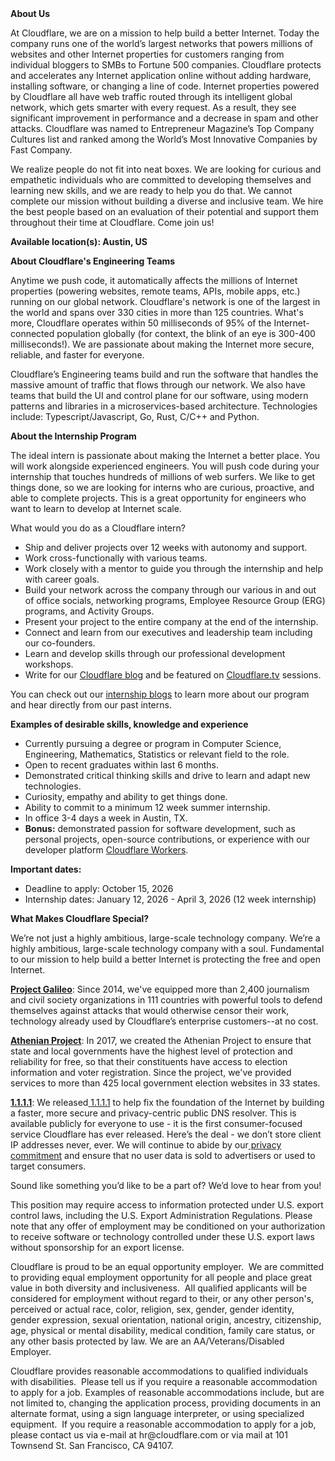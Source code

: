 <div class="content-intro">
	<div><strong>About Us</strong></div>
	<div>
		<p>At Cloudflare, we are on a mission to help build a better Internet. Today the company runs one of the world’s largest networks that powers millions of websites and other Internet properties for customers ranging from individual bloggers to SMBs to Fortune 500 companies. Cloudflare protects and accelerates any Internet application online without adding hardware, installing software, or changing a line of code. Internet properties powered by Cloudflare all have web traffic routed through its intelligent global network, which gets smarter with every request. As a result, they see significant improvement in performance and a decrease in spam and other attacks. Cloudflare was named to Entrepreneur Magazine’s Top Company Cultures list and ranked among the World’s Most Innovative Companies by Fast Company.&nbsp;</p>
		<p><span style="font-weight: 400;">We realize people do not fit into neat boxes. We are looking for curious and empathetic individuals who are committed to developing themselves and learning new skills, and we are ready to help you do that. We cannot complete our mission without building a diverse and inclusive team. We hire the best people based on an evaluation of their potential and support them throughout their time at Cloudflare. Come join us!&nbsp;</span></p>
	</div>
</div>
<p><strong>Available location(s): Austin, US</strong></p>
<p><strong>About Cloudflare's Engineering Teams</strong></p>
<p>Anytime we push code, it automatically affects the millions of Internet properties (powering websites, remote teams, APIs, mobile apps, etc.) running on our global network. Cloudflare's network is one of the largest in the world and spans over 330 cities in more than 125 countries. What's more, Cloudflare operates within 50 milliseconds of 95% of the Internet-connected population globally (for context, the blink of an eye is 300-400 milliseconds!). We are passionate about making the Internet more secure, reliable, and faster for everyone.</p>
<p>Cloudflare’s Engineering teams build and run the software that handles the massive amount of traffic that flows through our network. We also have teams that build the UI and control plane for our software, using modern patterns and libraries in a microservices-based architecture. Technologies include: Typescript/Javascript, Go, Rust, C/C++ and Python.</p>
<p><strong>About the Internship Program</strong></p>
<p>The ideal intern is passionate about making the Internet a better place. You will work alongside experienced engineers. You will push code during your internship that touches hundreds of millions of web surfers. We like to get things done, so we are looking for interns who are curious, proactive, and able to complete projects. This is a great opportunity for engineers who want to learn to develop at Internet scale.</p>
<p>What would you do as a Cloudflare intern?</p>
<ul>
	<li>Ship and deliver projects over 12 weeks with autonomy and support.</li>
	<li>Work cross-functionally with various teams.</li>
	<li>Work closely with a mentor to guide you through the internship and help with career goals.</li>
	<li>Build your network across the company through our various in and out of office socials, networking programs, Employee Resource Group (ERG) programs, and Activity Groups.</li>
	<li>Present your project to the entire company at the end of the internship.</li>
	<li>Connect and learn from our executives and leadership team including our co-founders.</li>
	<li>Learn and develop skills through our professional development workshops.</li>
	<li>Write for our <a href="https://blog.cloudflare.com/">Cloudflare blog</a> and be featured on <a href="http://cloudflare.tv/">Cloudflare.tv</a> sessions.&nbsp;</li>
</ul>
<p>You can check out our <a href="https://blog.cloudflare.com/tag/internship-experience/">internship blogs</a> to learn more about our program and hear directly from our past interns.</p>
<p><strong>Examples of desirable skills, knowledge and experience</strong></p>
<ul>
	<li>Currently pursuing a degree or program in Computer Science, Engineering, Mathematics, Statistics or relevant field to the role.</li>
	<li>Open to recent graduates within last 6 months.&nbsp;</li>
	<li>Demonstrated critical thinking skills and drive to learn and adapt new technologies.</li>
	<li>Curiosity, empathy and ability to get things done.</li>
	<li>Ability to commit to a minimum 12 week summer internship.</li>
	<li>In office 3-4 days a week in Austin, TX.</li>
	<li><strong>Bonus:</strong> demonstrated passion for software development, such as personal projects, open-source contributions, or experience with our developer platform <a href="https://workers.cloudflare.com/">Cloudflare Workers</a>.</li>
</ul>
<p><strong>Important dates:</strong></p>
<ul>
	<li>Deadline to apply: October 15, 2026</li>
	<li>Internship dates: January 12, 2026 - April 3, 2026 (12 week internship)</li>
</ul>
<div class="content-conclusion">
	<p><strong>What Makes Cloudflare Special?</strong></p>
	<p><span style="font-weight: 400;">We’re not just a highly ambitious, large-scale technology company. We’re a highly ambitious, large-scale technology company with a soul. Fundamental to our mission to help build a better Internet is protecting the free and open Internet.</span></p>
	<p><a href="https://blog.cloudflare.com/protecting-free-expression-online/"><strong>Project Galileo</strong></a><span style="font-weight: 400;">: Since 2014, we've equipped more than 2,400 journalism and civil society organizations in 111 countries with powerful tools to defend themselves against attacks that would otherwise censor their work, technology already used by Cloudflare’s enterprise customers--at no cost.</span></p>
	<p><strong><a href="https://www.cloudflare.com/athenian/">Athenian Project</a></strong><span style="font-weight: 400;">: In 2017, we created the Athenian Project to ensure that state and local governments have the highest level of protection and reliability for free, so that their constituents have access to election information and voter registration. Since the project, we've provided services to more than 425 local government election websites in 33 states.</span></p>
	<p><a href="https://1.1.1.1/"><strong>1.1.1.1</strong></a><span style="font-weight: 400;">: We released</span><a href="https://1.1.1.1/"> <span style="font-weight: 400;">1.1.1.1</span></a><span style="font-weight: 400;"> to help fix the foundation of the Internet by building a faster, more secure and privacy-centric public DNS resolver. This is available publicly for everyone to use - it is the first consumer-focused service Cloudflare has ever released. Here’s the deal - we don’t store client IP addresses never, ever. We will continue to abide by our</span><a href="https://developers.cloudflare.com/1.1.1.1/privacy/public-dns-resolver"> privacy commitment</a><span style="font-weight: 400;"> and ensure that no user data is sold to advertisers or used to target consumers.</span></p>
	<p><span style="font-weight: 400;">Sound like something you’d like to be a part of? We’d love to hear from you!</span></p>
	<p><span style="font-weight: 400;">This position may require access to information protected under U.S. export control laws, including the U.S. Export Administration Regulations. Please note that any offer of employment may be conditioned on your authorization to receive software or technology controlled under these U.S. export laws without sponsorship for an export license.</span></p>
	<p><span style="font-weight: 400;">Cloudflare is proud to be an equal opportunity employer. &nbsp;We are committed to providing equal employment opportunity for all people and place great value in both diversity and inclusiveness. &nbsp;All qualified applicants will be considered for employment without regard to their, or any other person's, perceived or actual</span> <span style="font-weight: 400;">race, color, religion, sex, gender, gender identity, gender expression, sexual orientation, national origin, ancestry, citizenship, age, physical or mental disability, medical condition, family care status, or any other basis protected by law. </span><span style="font-weight: 400;">We are an AA/Veterans/Disabled Employer.</span></p>
	<p><span style="font-weight: 400;">Cloudflare provides reasonable accommodations to qualified individuals with disabilities. &nbsp;Please tell us if you require a reasonable accommodation to apply for a job. Examples of reasonable accommodations include, but are not limited to, changing the application process, providing documents in an alternate format, using a sign language interpreter, or using specialized equipment. &nbsp;If you require a reasonable accommodation to apply for a job, please contact us via e-mail at </span><span style="font-weight: 400;">hr@cloudflare.com</span><span style="font-weight: 400;"> or via mail at 101 Townsend St. San Francisco, CA 94107.</span></p>
</div>